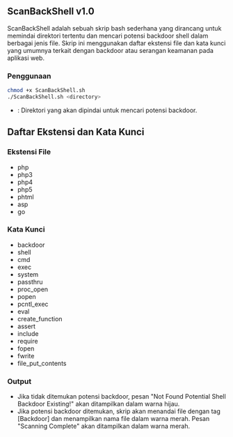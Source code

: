 ## ScanBackShell v1.0

ScanBackShell adalah sebuah skrip bash sederhana yang dirancang untuk memindai direktori tertentu dan mencari potensi backdoor shell dalam berbagai jenis file. Skrip ini menggunakan daftar ekstensi file dan kata kunci yang umumnya terkait dengan backdoor atau serangan keamanan pada aplikasi web.
### Penggunaan
```bash
chmod +x ScanBackShell.sh
./ScanBackShell.sh <directory>

```
- <directory>: Direktori yang akan dipindai untuk mencari potensi backdoor.

## Daftar Ekstensi dan Kata Kunci
### Ekstensi File

- php
- php3
- php4
- php5
- phtml
- asp
- go

### Kata Kunci

- backdoor
- shell
- cmd
- exec
- system
- passthru
- proc_open
- popen
- pcntl_exec
- eval
- create_function
- assert
- include
- require
- fopen
- fwrite
- file_put_contents

### Output

- Jika tidak ditemukan potensi backdoor, pesan "Not Found Potential Shell Backdoor Existing!" akan ditampilkan dalam warna hijau.
- Jika potensi backdoor ditemukan, skrip akan menandai file dengan tag [Backdoor] dan menampilkan nama file dalam warna merah. Pesan "Scanning Complete" akan ditampilkan dalam warna merah.
